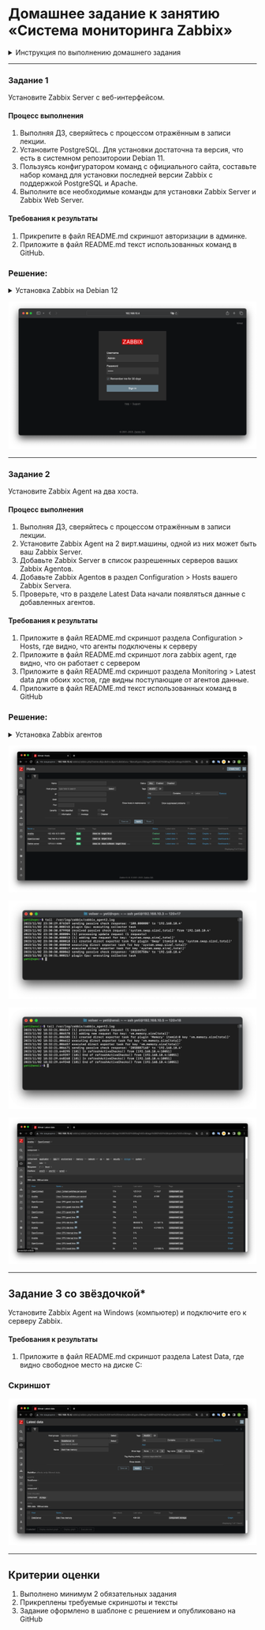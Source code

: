 # Домашнее задание к занятию «Система мониторинга Zabbix»

<details>
  <summary>Инструкция по выполнению домашнего задания</summary>
В практике есть 2 основных и 1 дополнительное (со звездочкой) задания. Первые два нужно выполнять обязательно, третье - по желанию и его решение никак не повлияет на получение вами зачета по этому домашнему заданию, при этом вы сможете глубже и/или шире разобраться в материале. 

Пожалуйста, присылайте на проверку всю задачу сразу. Любые вопросы по решению задач задавайте в чате учебной группы.

### Цели задания
1. Научиться устанавливать Zabbix Server c веб-интерфейсом
2. Научиться устанавливать Zabbix Agent на хосты
3. Научиться устанавливать Zabbix Agent на компьютер и подключать его к серверу Zabbix 

### Чеклист готовности к домашнему заданию
- [ ] Просмотрите в личном кабинете занятие "Система мониторинга Zabbix" 

### Инструкция по выполнению домашнего задания

1. Сделайте fork [репозитория c шаблоном решения](https://github.com/netology-code/sys-pattern-homework) к себе в Github и переименуйте его по названию или номеру занятия, например, https://github.com/имя-вашего-репозитория/gitlab-hw или https://github.com/имя-вашего-репозитория/8-03-hw).
2. Выполните клонирование этого репозитория к себе на ПК с помощью команды `git clone`.
3. Выполните домашнее задание и заполните у себя локально этот файл README.md:
   - впишите вверху название занятия и ваши фамилию и имя;
   - в каждом задании добавьте решение в требуемом виде: текст/код/скриншоты/ссылка;
   - для корректного добавления скриншотов воспользуйтесь инструкцией [«Как вставить скриншот в шаблон с решением»](https://github.com/netology-code/sys-pattern-homework/blob/main/screen-instruction.md);
   - при оформлении используйте возможности языка разметки md. Коротко об этом можно посмотреть в [инструкции по MarkDown](https://github.com/netology-code/sys-pattern-homework/blob/main/md-instruction.md).
4. После завершения работы над домашним заданием сделайте коммит (`git commit -m "comment"`) и отправьте его на Github (`git push origin`).
5. Для проверки домашнего задания преподавателем в личном кабинете прикрепите и отправьте ссылку на решение в виде md-файла в вашем Github.
6. Любые вопросы задавайте в чате учебной группы и/или в разделе «Вопросы по заданию» в личном кабинете.

</details>


---

### Задание 1 

Установите Zabbix Server с веб-интерфейсом.

#### Процесс выполнения
1. Выполняя ДЗ, сверяйтесь с процессом отражённым в записи лекции.
2. Установите PostgreSQL. Для установки достаточна та версия, что есть в системном репозитороии Debian 11.
3. Пользуясь конфигуратором команд с официального сайта, составьте набор команд для установки последней версии Zabbix с поддержкой PostgreSQL и Apache.
4. Выполните все необходимые команды для установки Zabbix Server и Zabbix Web Server.

#### Требования к результаты 
1. Прикрепите в файл README.md скриншот авторизации в админке.
2. Приложите в файл README.md текст использованных команд в GitHub.

### Решение:

<details>
  <summary> Установка Zabbix на Debian 12 </summary>

Подготовим систему к установке:
```
sudo apt update
```
```
sudo apt install dirmngr gnupg
```
```
wget https://dev.mysql.com/get/mysql-apt-config_0.8.28-1_all.deb
```
```
wget https://repo.zabbix.com/zabbix/6.4/debian/pool/main/z/zabbix-release/zabbix-release_6.4-1+debian12_all.deb
```
```
sudo dpkg -i mysql-apt-config_0.8.28-1_all.deb
```
```
sudo dpkg -i zabbix-release_6.4-1+debian12_all.deb
```
```
sudo apt update
```
```
sudo apt install mysql-server mysql-client zabbix-server-mysql zabbix-frontend-php zabbix-apache-conf zabbix-sql-scripts zabbix-agent
```
Настроим новую базу:
```
mysql -uroot -p
password
```
```
mysql> create database zabbix character set utf8mb4 collate utf8mb4_bin;
mysql> create user zabbix@localhost identified by 'ПАРОЛЬ';
mysql> grant all privileges on zabbix.* to zabbix@localhost;
mysql> set global log_bin_trust_function_creators = 1;
mysql> quit;
```
Импортируем начальную схему и данные. Вводим недавно созданный пароль.
```
zcat /usr/share/zabbix-sql-scripts/mysql/server.sql.gz | mysql --default-character-set=utf8mb4 -uzabbix -p zabbix
```
Выключаем опцию log_bin_trust_function_creators после импорта схемы базы данных:
```
mysql -uroot -p
ПАРОЛЬ
```
```
mysql> set global log_bin_trust_function_creators = 0;
mysql> quit;
```
Редактируем файл zabbix_server.conf
```
sudo nano /etc/zabbix/zabbix_server.conf
```
    DBPassword=ПАРОЛЬ

Запустим процессы Zabbix сервера и агента и настроим их запуск при загрузке ОС.
```
sudo systemctl restart zabbix-server zabbix-agent apache2
sudo systemctl enable zabbix-server zabbix-agent apache2
```
Открываем web интерфейс по адресу http://host/zabbix

</details>

![screenshot](/12.%20Monitoring/screenshots/zabbix-webadmin.png)

---

### Задание 2 

Установите Zabbix Agent на два хоста.

#### Процесс выполнения
1. Выполняя ДЗ, сверяйтесь с процессом отражённым в записи лекции.
2. Установите Zabbix Agent на 2 вирт.машины, одной из них может быть ваш Zabbix Server.
3. Добавьте Zabbix Server в список разрешенных серверов ваших Zabbix Agentов.
4. Добавьте Zabbix Agentов в раздел Configuration > Hosts вашего Zabbix Servera.
5. Проверьте, что в разделе Latest Data начали появляться данные с добавленных агентов.

#### Требования к результаты 
1. Приложите в файл README.md скриншот раздела Configuration > Hosts, где видно, что агенты подключены к серверу
2. Приложите в файл README.md скриншот лога zabbix agent, где видно, что он работает с сервером
3. Приложите в файл README.md скриншот раздела Monitoring > Latest data для обоих хостов, где видны поступающие от агентов данные.
4. Приложите в файл README.md текст использованных команд в GitHub

### Решение:

<details>
  <summary> Установка Zabbix агентов </summary>

Я написал роль для энсибла и установил с помощью нее

Роль находится [ТУТ](/12.%20Monitoring/12.2%20Zabbix/zabbix-agent2.yaml)

Директория с файлами роли [ТУТ](/12.%20Monitoring/12.2%20Zabbix/zabbix_agent2/)

![screenshot](/12.%20Monitoring/screenshots/zabbix-agent-ansible.png)

</details>

![screenshot](/12.%20Monitoring/screenshots/zabbix-hosts.png)

![screenshot](/12.%20Monitoring/screenshots/zabbix-log-1.png)

![screenshot](/12.%20Monitoring/screenshots/zabbix-log-2.png)

![screenshot](/12.%20Monitoring/screenshots/zabbix-latest-data.png)


---
## Задание 3 со звёздочкой*
Установите Zabbix Agent на Windows (компьютер) и подключите его к серверу Zabbix.

#### Требования к результаты 
1. Приложите в файл README.md скриншот раздела Latest Data, где видно свободное место на диске C:

### Скриншот

![screenshot](/12.%20Monitoring/screenshots/zabbix-free-space.png)

--- 

## Критерии оценки

1. Выполнено минимум 2 обязательных задания
2. Прикреплены требуемые скриншоты и тексты 
3. Задание оформлено в шаблоне с решением и опубликовано на GitHub


